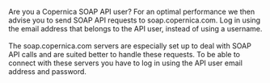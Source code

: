 Are you a Copernica SOAP API user? For an optimal performance we then
advise you to send SOAP API requests to soap.copernica.com. Log in using
the email address that belongs to the API user, instead of using a
username.\
 \
 The soap.copernica.com servers are especially set up to deal with SOAP
API calls and are suited better to handle these requests. To be able to
connect with these servers you have to log in using the API user email
address and password.
